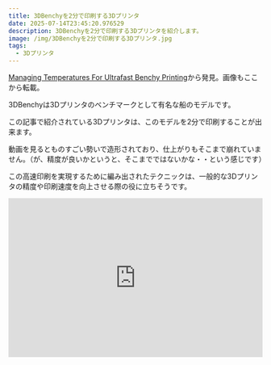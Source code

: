 ```yaml
---
title: 3DBenchyを2分で印刷する3Dプリンタ
date: 2025-07-14T23:45:20.976529
description: 3DBenchyを2分で印刷する3Dプリンタを紹介します。
image: /img/3DBenchyを2分で印刷する3Dプリンタ.jpg
tags:
  - 3Dプリンタ
---
```

[Managing Temperatures For Ultrafast Benchy Printing](https://hackaday.com/2025/07/08/managing-temperatures-for-ultrafast-benchy-printing/)から発見。画像もここから転載。

3DBenchyは3Dプリンタのベンチマークとして有名な船のモデルです。

この記事で紹介されている3Dプリンタは、このモデルを2分で印刷することが出来ます。

動画を見るとものすごい勢いで造形されており、仕上がりもそこまで崩れていません。（が、精度が良いかというと、そこまでではないかな・・という感じです）

この高速印刷を実現するために編み出されたテクニックは、一般的な3Dプリンタの精度や印刷速度を向上させる際の役に立ちそうです。


<iframe width="100%" height="315" src="https://www.youtube.com/embed/EaORGjZbS-c" title="YouTube video player" frameborder="0" allow="accelerometer; autoplay; clipboard-write; encrypted-media; gyroscope; picture-in-picture" allowfullscreen></iframe>



